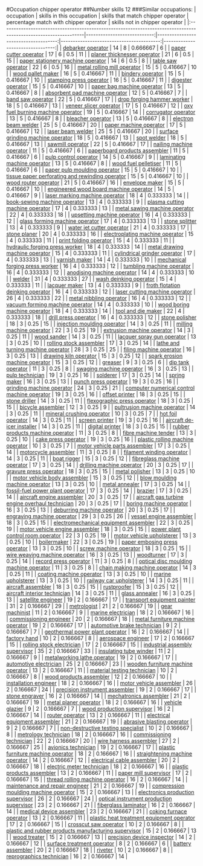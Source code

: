 #Occupation chipper operator
##Number skills 12
###Similar occupations:
| occupation                                                                                                      |   skills in this occupation |   skills that match chipper operator |   percentage match with chipper operator |   skills not in chipper operator |
|:----------------------------------------------------------------------------------------------------------------|----------------------------:|-------------------------------------:|-----------------------------------------:|---------------------------------:|
| [debarker operator](debarker_operator.md)                                                                       |                          14 |                                    8 |                                 0.666667 |                                6 |
| [paper cutter operator](paper_cutter_operator.md)                                                               |                          17 |                                    6 |                                 0.5      |                               11 |
| [planer thicknesser operator](planer_thicknesser_operator.md)                                                   |                          21 |                                    6 |                                 0.5      |                               15 |
| [paper stationery machine operator](paper_stationery_machine_operator.md)                                       |                          14 |                                    6 |                                 0.5      |                                8 |
| [table saw operator](table_saw_operator.md)                                                                     |                          22 |                                    6 |                                 0.5      |                               16 |
| [metal rolling mill operator](metal_rolling_mill_operator.md)                                                   |                          15 |                                    5 |                                 0.416667 |                               10 |
| [wood pallet maker](wood_pallet_maker.md)                                                                       |                          16 |                                    5 |                                 0.416667 |                               11 |
| [bindery operator](bindery_operator.md)                                                                         |                          15 |                                    5 |                                 0.416667 |                               10 |
| [stamping press operator](stamping_press_operator.md)                                                           |                          16 |                                    5 |                                 0.416667 |                               11 |
| [digester operator](digester_operator.md)                                                                       |                          15 |                                    5 |                                 0.416667 |                               10 |
| [paper bag machine operator](paper_bag_machine_operator.md)                                                     |                          13 |                                    5 |                                 0.416667 |                                8 |
| [absorbent pad machine operator](absorbent_pad_machine_operator.md)                                             |                          12 |                                    5 |                                 0.416667 |                                7 |
| [band saw operator](band_saw_operator.md)                                                                       |                          22 |                                    5 |                                 0.416667 |                               17 |
| [drop forging hammer worker](drop_forging_hammer_worker.md)                                                     |                          18 |                                    5 |                                 0.416667 |                               13 |
| [veneer slicer operator](veneer_slicer_operator.md)                                                             |                          17 |                                    5 |                                 0.416667 |                               12 |
| [oxy fuel burning machine operator](oxy_fuel_burning_machine_operator.md)                                       |                          19 |                                    5 |                                 0.416667 |                               14 |
| [corrugator operator](corrugator_operator.md)                                                                   |                          13 |                                    5 |                                 0.416667 |                                8 |
| [bleacher operator](bleacher_operator.md)                                                                       |                          13 |                                    5 |                                 0.416667 |                                8 |
| [electron beam welder](electron_beam_welder.md)                                                                 |                          25 |                                    5 |                                 0.416667 |                               20 |
| [paper machine operator](paper_machine_operator.md)                                                             |                          17 |                                    5 |                                 0.416667 |                               12 |
| [laser beam welder](laser_beam_welder.md)                                                                       |                          25 |                                    5 |                                 0.416667 |                               20 |
| [surface grinding machine operator](surface_grinding_machine_operator.md)                                       |                          18 |                                    5 |                                 0.416667 |                               13 |
| [spot welder](spot_welder.md)                                                                                   |                          18 |                                    5 |                                 0.416667 |                               13 |
| [sawmill operator](sawmill_operator.md)                                                                         |                          22 |                                    5 |                                 0.416667 |                               17 |
| [nailing machine operator](nailing_machine_operator.md)                                                         |                          11 |                                    5 |                                 0.416667 |                                6 |
| [paperboard products assembler](paperboard_products_assembler.md)                                               |                          11 |                                    5 |                                 0.416667 |                                6 |
| [pulp control operator](pulp_control_operator.md)                                                               |                          14 |                                    5 |                                 0.416667 |                                9 |
| [laminating machine operator](laminating_machine_operator.md)                                                   |                          13 |                                    5 |                                 0.416667 |                                8 |
| [wood fuel pelletiser](wood_fuel_pelletiser.md)                                                                 |                          11 |                                    5 |                                 0.416667 |                                6 |
| [paper pulp moulding operator](paper_pulp_moulding_operator.md)                                                 |                          15 |                                    5 |                                 0.416667 |                               10 |
| [tissue paper perforating and rewinding operator](tissue_paper_perforating_and_rewinding_operator.md)           |                          15 |                                    5 |                                 0.416667 |                               10 |
| [wood router operator](wood_router_operator.md)                                                                 |                          21 |                                    5 |                                 0.416667 |                               16 |
| [envelope maker](envelope_maker.md)                                                                             |                          15 |                                    5 |                                 0.416667 |                               10 |
| [engineered wood board machine operator](engineered_wood_board_machine_operator.md)                             |                          14 |                                    5 |                                 0.416667 |                                9 |
| [laser marking machine operator](laser_marking_machine_operator.md)                                             |                          18 |                                    4 |                                 0.333333 |                               14 |
| [book-sewing machine operator](book-sewing_machine_operator.md)                                                 |                          13 |                                    4 |                                 0.333333 |                                9 |
| [plasma cutting machine operator](plasma_cutting_machine_operator.md)                                           |                          17 |                                    4 |                                 0.333333 |                               13 |
| [metal sawing machine operator](metal_sawing_machine_operator.md)                                               |                          22 |                                    4 |                                 0.333333 |                               18 |
| [upsetting machine operator](upsetting_machine_operator.md)                                                     |                          16 |                                    4 |                                 0.333333 |                               12 |
| [glass forming machine operator](glass_forming_machine_operator.md)                                             |                          17 |                                    4 |                                 0.333333 |                               13 |
| [stone splitter](stone_splitter.md)                                                                             |                          13 |                                    4 |                                 0.333333 |                                9 |
| [water jet cutter operator](water_jet_cutter_operator.md)                                                       |                          21 |                                    4 |                                 0.333333 |                               17 |
| [stone planer](stone_planer.md)                                                                                 |                          20 |                                    4 |                                 0.333333 |                               16 |
| [electroplating machine operator](electroplating_machine_operator.md)                                           |                          15 |                                    4 |                                 0.333333 |                               11 |
| [print folding operator](print_folding_operator.md)                                                             |                          15 |                                    4 |                                 0.333333 |                               11 |
| [hydraulic forging press worker](hydraulic_forging_press_worker.md)                                             |                          18 |                                    4 |                                 0.333333 |                               14 |
| [metal drawing machine operator](metal_drawing_machine_operator.md)                                             |                          15 |                                    4 |                                 0.333333 |                               11 |
| [cylindrical grinder operator](cylindrical_grinder_operator.md)                                                 |                          17 |                                    4 |                                 0.333333 |                               13 |
| [varnish maker](varnish_maker.md)                                                                               |                          14 |                                    4 |                                 0.333333 |                               10 |
| [mechanical forging press worker](mechanical_forging_press_worker.md)                                           |                          16 |                                    4 |                                 0.333333 |                               12 |
| [tumbling machine operator](tumbling_machine_operator.md)                                                       |                          16 |                                    4 |                                 0.333333 |                               12 |
| [anodising machine operator](anodising_machine_operator.md)                                                     |                          14 |                                    4 |                                 0.333333 |                               10 |
| [welder](welder.md)                                                                                             |                          31 |                                    4 |                                 0.333333 |                               27 |
| [wash deinking operator](wash_deinking_operator.md)                                                             |                          15 |                                    4 |                                 0.333333 |                               11 |
| [lacquer maker](lacquer_maker.md)                                                                               |                          13 |                                    4 |                                 0.333333 |                                9 |
| [froth flotation deinking operator](froth_flotation_deinking_operator.md)                                       |                          16 |                                    4 |                                 0.333333 |                               12 |
| [laser cutting machine operator](laser_cutting_machine_operator.md)                                             |                          26 |                                    4 |                                 0.333333 |                               22 |
| [metal nibbling operator](metal_nibbling_operator.md)                                                           |                          16 |                                    4 |                                 0.333333 |                               12 |
| [vacuum forming machine operator](vacuum_forming_machine_operator.md)                                           |                          14 |                                    4 |                                 0.333333 |                               10 |
| [wood boring machine operator](wood_boring_machine_operator.md)                                                 |                          18 |                                    4 |                                 0.333333 |                               14 |
| [tool and die maker](tool_and_die_maker.md)                                                                     |                          22 |                                    4 |                                 0.333333 |                               18 |
| [drill press operator](drill_press_operator.md)                                                                 |                          16 |                                    4 |                                 0.333333 |                               12 |
| [stone polisher](stone_polisher.md)                                                                             |                          18 |                                    3 |                                 0.25     |                               15 |
| [injection moulding operator](injection_moulding_operator.md)                                                   |                          14 |                                    3 |                                 0.25     |                               11 |
| [milling machine operator](milling_machine_operator.md)                                                         |                          22 |                                    3 |                                 0.25     |                               19 |
| [extrusion machine operator](extrusion_machine_operator.md)                                                     |                          14 |                                    3 |                                 0.25     |                               11 |
| [wood sander](wood_sander.md)                                                                                   |                          14 |                                    3 |                                 0.25     |                               11 |
| [lacquer spray gun operator](lacquer_spray_gun_operator.md)                                                     |                          13 |                                    3 |                                 0.25     |                               10 |
| [rolling stock assembler](rolling_stock_assembler.md)                                                           |                          17 |                                    3 |                                 0.25     |                               14 |
| [lathe and turning machine operator](lathe_and_turning_machine_operator.md)                                     |                          28 |                                    3 |                                 0.25     |                               25 |
| [filing machine operator](filing_machine_operator.md)                                                           |                          16 |                                    3 |                                 0.25     |                               13 |
| [drawing kiln operator](drawing_kiln_operator.md)                                                               |                          15 |                                    3 |                                 0.25     |                               12 |
| [spark erosion machine operator](spark_erosion_machine_operator.md)                                             |                          15 |                                    3 |                                 0.25     |                               12 |
| [greaser](greaser.md)                                                                                           |                           9 |                                    3 |                                 0.25     |                                6 |
| [dip tank operator](dip_tank_operator.md)                                                                       |                          11 |                                    3 |                                 0.25     |                                8 |
| [swaging machine operator](swaging_machine_operator.md)                                                         |                          16 |                                    3 |                                 0.25     |                               13 |
| [pulp technician](pulp_technician.md)                                                                           |                          19 |                                    3 |                                 0.25     |                               16 |
| [solderer](solderer.md)                                                                                         |                          17 |                                    3 |                                 0.25     |                               14 |
| [spring maker](spring_maker.md)                                                                                 |                          16 |                                    3 |                                 0.25     |                               13 |
| [punch press operator](punch_press_operator.md)                                                                 |                          19 |                                    3 |                                 0.25     |                               16 |
| [grinding machine operator](grinding_machine_operator.md)                                                       |                          24 |                                    3 |                                 0.25     |                               21 |
| [computer numerical control machine operator](computer_numerical_control_machine_operator.md)                   |                          19 |                                    3 |                                 0.25     |                               16 |
| [offset printer](offset_printer.md)                                                                             |                          18 |                                    3 |                                 0.25     |                               15 |
| [stone driller](stone_driller.md)                                                                               |                          14 |                                    3 |                                 0.25     |                               11 |
| [flexographic press operator](flexographic_press_operator.md)                                                   |                          18 |                                    3 |                                 0.25     |                               15 |
| [bicycle assembler](bicycle_assembler.md)                                                                       |                          12 |                                    3 |                                 0.25     |                                9 |
| [pultrusion machine operator](pultrusion_machine_operator.md)                                                   |                          14 |                                    3 |                                 0.25     |                               11 |
| [mineral crushing operator](mineral_crushing_operator.md)                                                       |                          10 |                                    3 |                                 0.25     |                                7 |
| [hot foil operator](hot_foil_operator.md)                                                                       |                          14 |                                    3 |                                 0.25     |                               11 |
| [screen printer](screen_printer.md)                                                                             |                          19 |                                    3 |                                 0.25     |                               16 |
| [aircraft de-icer installer](aircraft_de-icer_installer.md)                                                     |                          14 |                                    3 |                                 0.25     |                               11 |
| [digital printer](digital_printer.md)                                                                           |                          18 |                                    3 |                                 0.25     |                               15 |
| [rubber products machine operator](rubber_products_machine_operator.md)                                         |                          11 |                                    3 |                                 0.25     |                                8 |
| [fibre machine tender](fibre_machine_tender.md)                                                                 |                          13 |                                    3 |                                 0.25     |                               10 |
| [cake press operator](cake_press_operator.md)                                                                   |                          19 |                                    3 |                                 0.25     |                               16 |
| [plastic rolling machine operator](plastic_rolling_machine_operator.md)                                         |                          10 |                                    3 |                                 0.25     |                                7 |
| [motor vehicle parts assembler](motor_vehicle_parts_assembler.md)                                               |                          17 |                                    3 |                                 0.25     |                               14 |
| [motorcycle assembler](motorcycle_assembler.md)                                                                 |                          11 |                                    3 |                                 0.25     |                                8 |
| [filament winding operator](filament_winding_operator.md)                                                       |                          14 |                                    3 |                                 0.25     |                               11 |
| [boat rigger](boat_rigger.md)                                                                                   |                          15 |                                    3 |                                 0.25     |                               12 |
| [fibreglass machine operator](fibreglass_machine_operator.md)                                                   |                          17 |                                    3 |                                 0.25     |                               14 |
| [drilling machine operator](drilling_machine_operator.md)                                                       |                          20 |                                    3 |                                 0.25     |                               17 |
| [gravure press operator](gravure_press_operator.md)                                                             |                          18 |                                    3 |                                 0.25     |                               15 |
| [metal polisher](metal_polisher.md)                                                                             |                          13 |                                    3 |                                 0.25     |                               10 |
| [motor vehicle body assembler](motor_vehicle_body_assembler.md)                                                 |                          15 |                                    3 |                                 0.25     |                               12 |
| [blow moulding machine operator](blow_moulding_machine_operator.md)                                             |                          13 |                                    3 |                                 0.25     |                               10 |
| [metal annealer](metal_annealer.md)                                                                             |                          17 |                                    3 |                                 0.25     |                               14 |
| [fossil-fuel power plant operator](fossil-fuel_power_plant_operator.md)                                         |                          17 |                                    3 |                                 0.25     |                               14 |
| [brazier](brazier.md)                                                                                           |                          17 |                                    3 |                                 0.25     |                               14 |
| [aircraft engine assembler](aircraft_engine_assembler.md)                                                       |                          20 |                                    3 |                                 0.25     |                               17 |
| [aircraft gas turbine engine overhaul technician](aircraft_gas_turbine_engine_overhaul_technician.md)           |                          20 |                                    3 |                                 0.25     |                               17 |
| [boring machine operator](boring_machine_operator.md)                                                           |                          16 |                                    3 |                                 0.25     |                               13 |
| [deburring machine operator](deburring_machine_operator.md)                                                     |                          20 |                                    3 |                                 0.25     |                               17 |
| [engraving machine operator](engraving_machine_operator.md)                                                     |                          29 |                                    3 |                                 0.25     |                               26 |
| [vessel engine assembler](vessel_engine_assembler.md)                                                           |                          18 |                                    3 |                                 0.25     |                               15 |
| [electromechanical equipment assembler](electromechanical_equipment_assembler.md)                               |                          22 |                                    3 |                                 0.25     |                               19 |
| [motor vehicle engine assembler](motor_vehicle_engine_assembler.md)                                             |                          18 |                                    3 |                                 0.25     |                               15 |
| [power plant control room operator](power_plant_control_room_operator.md)                                       |                          22 |                                    3 |                                 0.25     |                               19 |
| [motor vehicle upholsterer](motor_vehicle_upholsterer.md)                                                       |                          13 |                                    3 |                                 0.25     |                               10 |
| [boilermaker](boilermaker.md)                                                                                   |                          22 |                                    3 |                                 0.25     |                               19 |
| [paper embosing press operator](paper_embosing_press_operator.md)                                               |                          13 |                                    3 |                                 0.25     |                               10 |
| [screw machine operator](screw_machine_operator.md)                                                             |                          18 |                                    3 |                                 0.25     |                               15 |
| [wire weaving machine operator](wire_weaving_machine_operator.md)                                               |                          16 |                                    3 |                                 0.25     |                               13 |
| [woodturner](woodturner.md)                                                                                     |                          17 |                                    3 |                                 0.25     |                               14 |
| [record press operator](record_press_operator.md)                                                               |                          11 |                                    3 |                                 0.25     |                                8 |
| [optical disc moulding machine operator](optical_disc_moulding_machine_operator.md)                             |                          11 |                                    3 |                                 0.25     |                                8 |
| [chain making machine operator](chain_making_machine_operator.md)                                               |                          14 |                                    3 |                                 0.25     |                               11 |
| [coating machine operator](coating_machine_operator.md)                                                         |                          13 |                                    3 |                                 0.25     |                               10 |
| [marine upholsterer](marine_upholsterer.md)                                                                     |                          13 |                                    3 |                                 0.25     |                               10 |
| [railway car upholsterer](railway_car_upholsterer.md)                                                           |                          14 |                                    3 |                                 0.25     |                               11 |
| [aircraft assembler](aircraft_assembler.md)                                                                     |                          18 |                                    3 |                                 0.25     |                               15 |
| [rustproofer](rustproofer.md)                                                                                   |                          15 |                                    3 |                                 0.25     |                               12 |
| [aircraft interior technician](aircraft_interior_technician.md)                                                 |                          14 |                                    3 |                                 0.25     |                               11 |
| [glass annealer](glass_annealer.md)                                                                             |                          16 |                                    3 |                                 0.25     |                               13 |
| [satellite engineer](satellite_engineer.md)                                                                     |                          19 |                                    2 |                                 0.166667 |                               17 |
| [transport equipment painter](transport_equipment_painter.md)                                                   |                          31 |                                    2 |                                 0.166667 |                               29 |
| [metrologist](metrologist.md)                                                                                   |                          21 |                                    2 |                                 0.166667 |                               19 |
| [gear machinist](gear_machinist.md)                                                                             |                          11 |                                    2 |                                 0.166667 |                                9 |
| [marine electrician](marine_electrician.md)                                                                     |                          18 |                                    2 |                                 0.166667 |                               16 |
| [commissioning engineer](commissioning_engineer.md)                                                             |                          20 |                                    2 |                                 0.166667 |                               18 |
| [metal furniture machine operator](metal_furniture_machine_operator.md)                                         |                          19 |                                    2 |                                 0.166667 |                               17 |
| [automotive brake technician](automotive_brake_technician.md)                                                   |                           9 |                                    2 |                                 0.166667 |                                7 |
| [geothermal power plant operator](geothermal_power_plant_operator.md)                                           |                          16 |                                    2 |                                 0.166667 |                               14 |
| [factory hand](factory_hand.md)                                                                                 |                          10 |                                    2 |                                 0.166667 |                                8 |
| [aerospace engineer](aerospace_engineer.md)                                                                     |                          17 |                                    2 |                                 0.166667 |                               15 |
| [rolling stock electrician](rolling_stock_electrician.md)                                                       |                          17 |                                    2 |                                 0.166667 |                               15 |
| [industrial assembly supervisor](industrial_assembly_supervisor.md)                                             |                          35 |                                    2 |                                 0.166667 |                               33 |
| [insulating tube winder](insulating_tube_winder.md)                                                             |                          11 |                                    2 |                                 0.166667 |                                9 |
| [metalworking lathe operator](metalworking_lathe_operator.md)                                                   |                          19 |                                    2 |                                 0.166667 |                               17 |
| [automotive electrician](automotive_electrician.md)                                                             |                          25 |                                    2 |                                 0.166667 |                               23 |
| [wooden furniture machine operator](wooden_furniture_machine_operator.md)                                       |                          13 |                                    2 |                                 0.166667 |                               11 |
| [material testing technician](material_testing_technician.md)                                                   |                          10 |                                    2 |                                 0.166667 |                                8 |
| [wood products assembler](wood_products_assembler.md)                                                           |                          12 |                                    2 |                                 0.166667 |                               10 |
| [installation engineer](installation_engineer.md)                                                               |                          18 |                                    2 |                                 0.166667 |                               16 |
| [motor vehicle assembler](motor_vehicle_assembler.md)                                                           |                          26 |                                    2 |                                 0.166667 |                               24 |
| [precision instrument assembler](precision_instrument_assembler.md)                                             |                          19 |                                    2 |                                 0.166667 |                               17 |
| [stone engraver](stone_engraver.md)                                                                             |                          16 |                                    2 |                                 0.166667 |                               14 |
| [mechatronics assembler](mechatronics_assembler.md)                                                             |                          21 |                                    2 |                                 0.166667 |                               19 |
| [metal planer operator](metal_planer_operator.md)                                                               |                          18 |                                    2 |                                 0.166667 |                               16 |
| [vehicle glazier](vehicle_glazier.md)                                                                           |                           9 |                                    2 |                                 0.166667 |                                7 |
| [wood production supervisor](wood_production_supervisor.md)                                                     |                          16 |                                    2 |                                 0.166667 |                               14 |
| [router operator](router_operator.md)                                                                           |                          13 |                                    2 |                                 0.166667 |                               11 |
| [electrical equipment assembler](electrical_equipment_assembler.md)                                             |                          21 |                                    2 |                                 0.166667 |                               19 |
| [abrasive blasting operator](abrasive_blasting_operator.md)                                                     |                           9 |                                    2 |                                 0.166667 |                                7 |
| [non-destructive testing specialist](non-destructive_testing_specialist.md)                                     |                          10 |                                    2 |                                 0.166667 |                                8 |
| [metrology technician](metrology_technician.md)                                                                 |                          18 |                                    2 |                                 0.166667 |                               16 |
| [commissioning technician](commissioning_technician.md)                                                         |                          22 |                                    2 |                                 0.166667 |                               20 |
| [wire harness assembler](wire_harness_assembler.md)                                                             |                          27 |                                    2 |                                 0.166667 |                               25 |
| [avionics technician](avionics_technician.md)                                                                   |                          19 |                                    2 |                                 0.166667 |                               17 |
| [plastic furniture machine operator](plastic_furniture_machine_operator.md)                                     |                          18 |                                    2 |                                 0.166667 |                               16 |
| [straightening machine operator](straightening_machine_operator.md)                                             |                          14 |                                    2 |                                 0.166667 |                               12 |
| [electrical cable assembler](electrical_cable_assembler.md)                                                     |                          20 |                                    2 |                                 0.166667 |                               18 |
| [electric meter technician](electric_meter_technician.md)                                                       |                          18 |                                    2 |                                 0.166667 |                               16 |
| [plastic products assembler](plastic_products_assembler.md)                                                     |                          13 |                                    2 |                                 0.166667 |                               11 |
| [paper mill supervisor](paper_mill_supervisor.md)                                                               |                          17 |                                    2 |                                 0.166667 |                               15 |
| [thread rolling machine operator](thread_rolling_machine_operator.md)                                           |                          16 |                                    2 |                                 0.166667 |                               14 |
| [maintenance and repair engineer](maintenance_and_repair_engineer.md)                                           |                          21 |                                    2 |                                 0.166667 |                               19 |
| [compression moulding machine operator](compression_moulding_machine_operator.md)                               |                          15 |                                    2 |                                 0.166667 |                               13 |
| [electronics production supervisor](electronics_production_supervisor.md)                                       |                          26 |                                    2 |                                 0.166667 |                               24 |
| [optical instrument production supervisor](optical_instrument_production_supervisor.md)                         |                          23 |                                    2 |                                 0.166667 |                               21 |
| [fiberglass laminator](fiberglass_laminator.md)                                                                 |                          16 |                                    2 |                                 0.166667 |                               14 |
| [medical device assembler](medical_device_assembler.md)                                                         |                          23 |                                    2 |                                 0.166667 |                               21 |
| [coking furnace operator](coking_furnace_operator.md)                                                           |                          13 |                                    2 |                                 0.166667 |                               11 |
| [plastic heat treatment equipment operator](plastic_heat_treatment_equipment_operator.md)                       |                          17 |                                    2 |                                 0.166667 |                               15 |
| [crosscut saw operator](crosscut_saw_operator.md)                                                               |                          10 |                                    2 |                                 0.166667 |                                8 |
| [plastic and rubber products manufacturing supervisor](plastic_and_rubber_products_manufacturing_supervisor.md) |                          15 |                                    2 |                                 0.166667 |                               13 |
| [wood treater](wood_treater.md)                                                                                 |                          15 |                                    2 |                                 0.166667 |                               13 |
| [precision device inspector](precision_device_inspector.md)                                                     |                          14 |                                    2 |                                 0.166667 |                               12 |
| [surface treatment operator](surface_treatment_operator.md)                                                     |                           8 |                                    2 |                                 0.166667 |                                6 |
| [battery assembler](battery_assembler.md)                                                                       |                          20 |                                    2 |                                 0.166667 |                               18 |
| [riveter](riveter.md)                                                                                           |                          10 |                                    2 |                                 0.166667 |                                8 |
| [reprographics technician](reprographics_technician.md)                                                         |                          16 |                                    2 |                                 0.166667 |                               14 |
